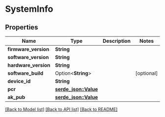 # SystemInfo

## Properties

Name | Type | Description | Notes
------------ | ------------- | ------------- | -------------
**firmware_version** | **String** |  | 
**software_version** | **String** |  | 
**hardware_version** | **String** |  | 
**software_build** | Option<**String**> |  | [optional]
**device_id** | **String** |  | 
**pcr** | [**serde_json::Value**](.md) |  | 
**ak_pub** | [**serde_json::Value**](.md) |  | 

[[Back to Model list]](../README.md#documentation-for-models) [[Back to API list]](../README.md#documentation-for-api-endpoints) [[Back to README]](../README.md)


